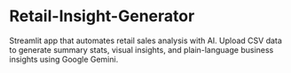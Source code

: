 # Retail-Insight-Generator
Streamlit app that automates retail sales analysis with AI.  Upload CSV data to generate summary stats, visual insights, and plain-language business insights using Google Gemini.
